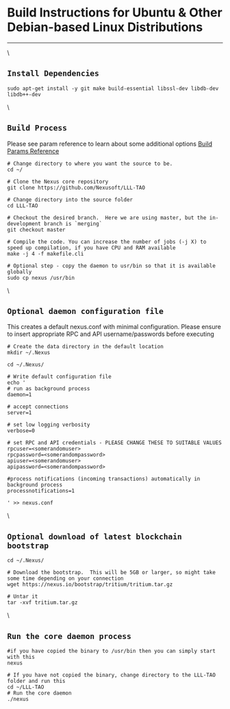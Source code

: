 # Build Instructions for Ubuntu & Other Debian-based Linux Distributions

***

\


## `Install Dependencies`

```
sudo apt-get install -y git make build-essential libssl-dev libdb-dev libdb++-dev
```

\


## `Build Process`

Please see param reference to learn about some additional options [Build Params Reference](build-params-reference.md)

```
# Change directory to where you want the source to be.
cd ~/

# Clone the Nexus core repository
git clone https://github.com/Nexusoft/LLL-TAO

# Change directory into the source folder
cd LLL-TAO 

# Checkout the desired branch.  Here we are using master, but the in-development branch is `merging`
git checkout master

# Compile the code. You can increase the number of jobs (-j X) to speed up compilation, if you have CPU and RAM available 
make -j 4 -f makefile.cli

# Optional step - copy the daemon to usr/bin so that it is available globally
sudo cp nexus /usr/bin 
```

\


## `Optional daemon configuration file`

This creates a default nexus.conf with minimal configuration. Please ensure to insert appropriate RPC and API username/passwords before executing

```
# Create the data directory in the default location
mkdir ~/.Nexus

cd ~/.Nexus/

# Write default configuration file
echo '
# run as background process
daemon=1

# accept connections
server=1

# set low logging verbosity
verbose=0

# set RPC and API credentials - PLEASE CHANGE THESE TO SUITABLE VALUES
rpcuser=<somerandomuser>
rpcpassword=<somerandompassword>
apiuser=<somerandomuser>
apipassword=<somerandompassword>

#process notifications (incoming transactions) automatically in background process
processnotifications=1

' >> nexus.conf
```

\


## `Optional download of latest blockchain bootstrap`

```
cd ~/.Nexus/

# Download the bootstrap.  This will be 5GB or larger, so might take some time depending on your connection
wget https://nexus.io/bootstrap/tritium/tritium.tar.gz

# Untar it
tar -xvf tritium.tar.gz
```

\


## `Run the core daemon process`

```
#if you have copied the binary to /usr/bin then you can simply start with this
nexus

# If you have not copied the binary, change directory to the LLL-TAO folder and run this
cd ~/LLL-TAO
# Run the core daemon 
./nexus
```
